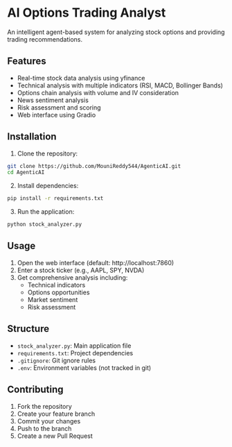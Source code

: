 # AI Options Trading Analyst

An intelligent agent-based system for analyzing stock options and providing trading recommendations.

## Features

- Real-time stock data analysis using yfinance
- Technical analysis with multiple indicators (RSI, MACD, Bollinger Bands)
- Options chain analysis with volume and IV consideration
- News sentiment analysis
- Risk assessment and scoring
- Web interface using Gradio

## Installation

1. Clone the repository:
```bash
git clone https://github.com/MouniReddy544/AgenticAI.git
cd AgenticAI
```

2. Install dependencies:
```bash
pip install -r requirements.txt
```

3. Run the application:
```bash
python stock_analyzer.py
```

## Usage

1. Open the web interface (default: http://localhost:7860)
2. Enter a stock ticker (e.g., AAPL, SPY, NVDA)
3. Get comprehensive analysis including:
   - Technical indicators
   - Options opportunities
   - Market sentiment
   - Risk assessment

## Structure

- `stock_analyzer.py`: Main application file
- `requirements.txt`: Project dependencies
- `.gitignore`: Git ignore rules
- `.env`: Environment variables (not tracked in git)

## Contributing

1. Fork the repository
2. Create your feature branch
3. Commit your changes
4. Push to the branch
5. Create a new Pull Request 